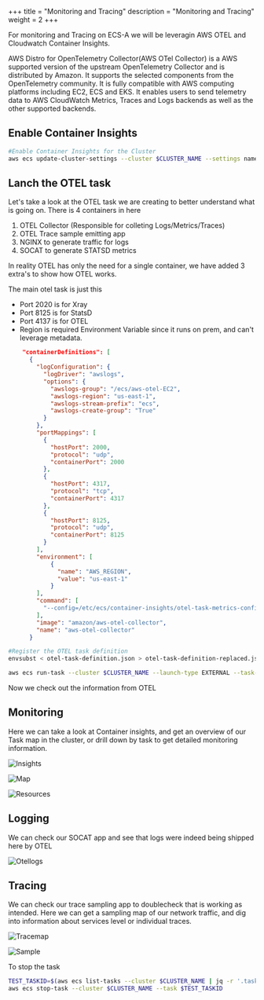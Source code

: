 +++
title = "Monitoring and Tracing"
description = "Monitoring and Tracing"
weight = 2
+++

For monitoring and Tracing on ECS-A we will be leveragin AWS OTEL and Cloudwatch Container Insights.

AWS Distro for OpenTelemetry Collector(AWS OTel Collector) is a AWS supported version of the upstream OpenTelemetry Collector and is distributed by Amazon. It supports the selected components from the OpenTelemetry community. It is fully compatible with AWS computing platforms including EC2, ECS and EKS. It enables users to send telemetry data to AWS CloudWatch Metrics, Traces and Logs backends as well as the other supported backends.

## Enable Container Insights

```bash
#Enable Container Insights for the Cluster
aws ecs update-cluster-settings --cluster $CLUSTER_NAME --settings name=containerInsights,value=enabled
```

## Lanch the OTEL task

Let's take a look at the OTEL task we are creating to better understand what is going on. There is 4 containers in here

1. OTEL Collector (Responsible for colleting Logs/Metrics/Traces)
2. OTEL Trace sample emitting app
3. NGINX to generate traffic for logs
4. SOCAT to generate STATSD metrics

In reality OTEL has only the need for a single container, we have added 3 extra's to show how OTEL works. 

The main otel task is just this

- Port 2020 is for Xray
- Port 8125 is for StatsD
- Port 4137 is for OTEL
- Region is required Environment Variable since it runs on prem, and can't leverage metadata.

```json
    "containerDefinitions": [
      {
        "logConfiguration": {
          "logDriver": "awslogs",
          "options": {
            "awslogs-group": "/ecs/aws-otel-EC2",
            "awslogs-region": "us-east-1",
            "awslogs-stream-prefix": "ecs",
            "awslogs-create-group": "True"
          }
        },
        "portMappings": [
          {
            "hostPort": 2000,
            "protocol": "udp",
            "containerPort": 2000
          },
          {
            "hostPort": 4317,
            "protocol": "tcp",
            "containerPort": 4317
          },
          {
            "hostPort": 8125,
            "protocol": "udp",
            "containerPort": 8125
          }
        ],
        "environment": [
            {
              "name": "AWS_REGION",
              "value": "us-east-1"
            }
        ],
        "command": [
          "--config=/etc/ecs/container-insights/otel-task-metrics-config.yaml"
        ],
        "image": "amazon/aws-otel-collector",
        "name": "aws-otel-collector"
      }
```

```bash
#Register the OTEL task definition
envsubst < otel-task-definition.json > otel-task-definition-replaced.json && aws ecs register-task-definition --cli-input-json file://otel-task-definition-replaced.json && rm otel-task-definition-replaced.json

aws ecs run-task --cluster $CLUSTER_NAME --launch-type EXTERNAL --task-definition aws-otel-EC2
```

Now we check out the information from OTEL

## Monitoring

Here we can take a look at Container insights, and get an overview of our Task map in the cluster, or drill down by task to get detailed monitoring information.

![Insights](../images/insights.png)

![Map](../images/insights-map.png)

![Resources](../images/insights-resources.png)

## Logging

We can check our SOCAT app and see that logs were indeed being shipped here by OTEL

![Otellogs](../images/otel-logs.png)

## Tracing

We can check our trace sampling app to doublecheck that is working as intended. Here we can get a sampling map of our network traffic, and dig into information about services level or individual traces.

![Tracemap](../images/trace-map.png)

![Sample](../images/trace-samples.png)

To stop the task

```bash
TEST_TASKID=$(aws ecs list-tasks --cluster $CLUSTER_NAME | jq -r '.taskArns[0]')
aws ecs stop-task --cluster $CLUSTER_NAME --task $TEST_TASKID
```